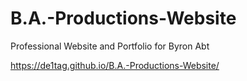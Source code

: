 # B.A.-Productions-Website
Professional Website and Portfolio for Byron Abt

https://de1tag.github.io/B.A.-Productions-Website/

